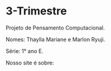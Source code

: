# 3-Trimestre

 Projeto de Pensamento Computacional.
 
 Nomes: Thaylla Mariane e Marlon Ryuji.
 
 Série: 1° ano E.
 
 Nosso site é sobre:

